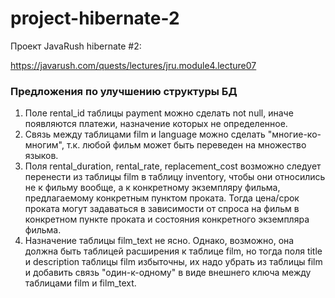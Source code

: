 # project-hibernate-2

Проект JavaRush hibernate #2:

https://javarush.com/quests/lectures/jru.module4.lecture07

### Предложения по улучшению структуры БД

1. Поле rental_id таблицы payment можно сделать not null, иначе появляются платежи, назначение которых не определенное.
2. Связь между таблицами film и language можно сделать "многие-ко-многим", 
т.к. любой фильм может быть переведен на множество языков.
3. Поля rental_duration, rental_rate, replacement_cost возможно следует перенести из таблицы film в таблицу inventory,
чтобы они относились не к фильму вообще, а к конкретному экземпляру фильма, предлагаемому конкретным пунктом проката.
Тогда цена/срок проката могут задаваться в зависимости от спроса на фильм в конкретном пункте проката и 
состояния конкретного экземпляра фильма.  
4. Назначение таблицы film_text не ясно. Однако, возможно, она должна быть таблицей расширения к таблице film, 
но тогда поля title и description таблицы film избыточны, 
их надо убрать из таблицы film и добавить связь "один-к-одному" в виде внешнего ключа между таблицами film и film_text.
